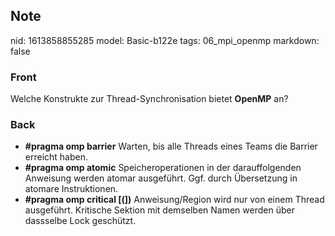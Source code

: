 ## Note
nid: 1613858855285
model: Basic-b122e
tags: 06_mpi_openmp
markdown: false

### Front
Welche Konstrukte zur Thread-Synchronisation bietet <b>OpenMP</b>
an?

### Back
<div>
<div><ul>
<li><strong>#pragma omp barrier</strong> Warten, bis alle Threads eines Teams die Barrier erreicht haben.</li>
<li><strong>#pragma omp atomic</strong> Speicheroperationen in der darauffolgenden Anweisung werden atomar ausgeführt. Ggf. durch Übersetzung in atomare Instruktionen.</li>
<li><strong>#pragma omp critical [(<name>])</strong>
 Anweisung/Region wird nur von einem Thread ausgeführt. Kritische 
Sektion mit demselben Namen werden über dassselbe Lock geschützt.</li>
</ul>
</div></div>
